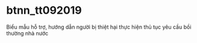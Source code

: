 # btnn_tt092019
Biểu mẫu hỗ trợ, hướng dẫn người bị thiệt hại thực hiện thủ tục yêu cầu bồi thường nhà nước
